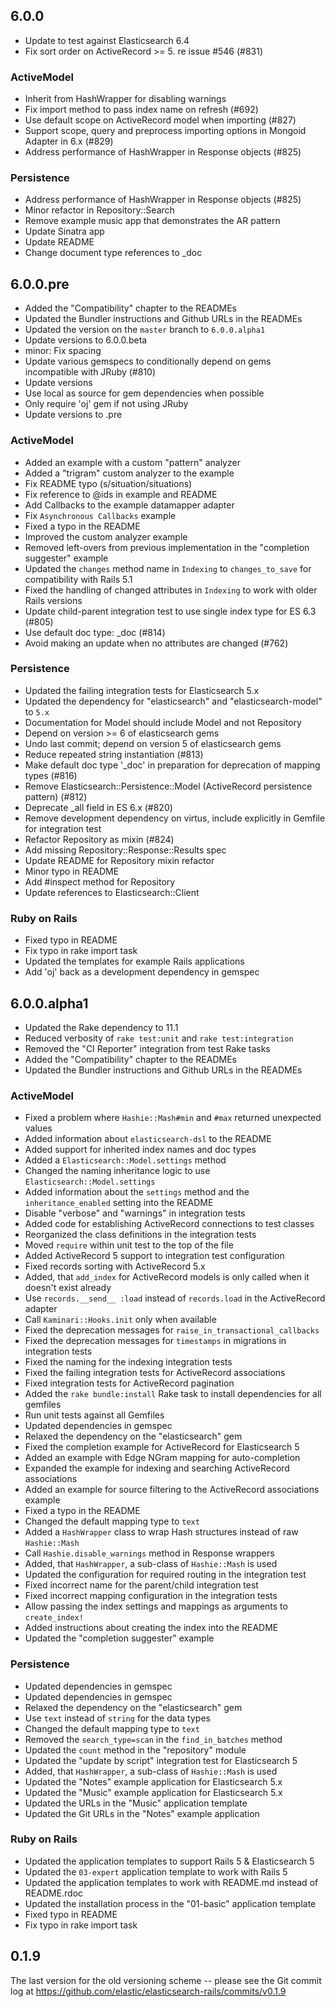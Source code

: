 ## 6.0.0

* Update to test against Elasticsearch 6.4
* Fix sort order on ActiveRecord >= 5. re issue #546 (#831)

### ActiveModel

* Inherit from HashWrapper for disabling warnings
* Fix import method to pass index name on refresh (#692)
* Use default scope on ActiveRecord model when importing (#827)
* Support scope, query and preprocess importing options in Mongoid Adapter in 6.x (#829)
* Address performance of HashWrapper in Response objects (#825)

### Persistence

* Address performance of HashWrapper in Response objects (#825)
* Minor refactor in Repository::Search
* Remove example music app that demonstrates the AR pattern
* Update Sinatra app
* Update README
* Change document type references to _doc

## 6.0.0.pre

* Added the "Compatibility" chapter to the READMEs
* Updated the Bundler instructions and Github URLs in the READMEs
* Updated the version on the `master` branch to `6.0.0.alpha1`
* Update versions to 6.0.0.beta
* minor: Fix spacing
* Update various gemspecs to conditionally depend on gems incompatible with JRuby (#810)
* Update versions
* Use local as source for gem dependencies when possible
* Only require 'oj' gem if not using JRuby
* Update versions to .pre

### ActiveModel

* Added an example with a custom "pattern" analyzer
* Added a "trigram" custom analyzer to the example
* Fix README typo (s/situation/situations)
* Fix reference to @ids in example and README
* Add Callbacks to the example datamapper adapter
* Fix `Asynchronous Callbacks` example
* Fixed a typo in the README
* Improved the custom analyzer example
* Removed left-overs from previous implementation in the "completion suggester" example
* Updated the `changes` method name in `Indexing` to `changes_to_save` for compatibility with Rails 5.1
* Fixed the handling of changed attributes in `Indexing` to work with older Rails versions
* Update child-parent integration test to use single index type for ES 6.3 (#805)
* Use default doc type: _doc (#814)
* Avoid making an update when no attributes are changed (#762)

### Persistence

* Updated the failing integration tests for Elasticsearch 5.x
* Updated the dependency for "elasticsearch" and "elasticsearch-model" to `5.x`
* Documentation for Model should include Model and not Repository
* Depend on version >= 6 of elasticsearch gems
* Undo last commit; depend on version 5 of elasticsearch gems
* Reduce repeated string instantiation (#813)
* Make default doc type '_doc' in preparation for deprecation of mapping types (#816)
* Remove Elasticsearch::Persistence::Model (ActiveRecord persistence pattern) (#812)
* Deprecate _all field in ES 6.x (#820)
* Remove development dependency on virtus, include explicitly in Gemfile for integration test
* Refactor Repository as mixin (#824)
* Add missing Repository::Response::Results spec
* Update README for Repository mixin refactor
* Minor typo in README
* Add #inspect method for Repository
* Update references to Elasticsearch::Client

### Ruby on Rails

* Fixed typo in README
* Fix typo in rake import task
* Updated the templates for example Rails applications
* Add 'oj' back as a development dependency in gemspec

## 6.0.0.alpha1

* Updated the Rake dependency to 11.1
* Reduced verbosity of `rake test:unit` and `rake test:integration`
* Removed the "CI Reporter" integration from test Rake tasks
* Added the "Compatibility" chapter to the READMEs
* Updated the Bundler instructions and Github URLs in the READMEs

### ActiveModel

* Fixed a problem where `Hashie::Mash#min` and `#max` returned unexpected values
* Added information about `elasticsearch-dsl` to the README
* Added support for inherited index names and doc types
* Added a `Elasticsearch::Model.settings` method
* Changed the naming inheritance logic to use `Elasticsearch::Model.settings`
* Added information about the `settings` method and the `inheritance_enabled` setting into the README
* Disable "verbose" and "warnings" in integration tests
* Added code for establishing ActiveRecord connections to test classes
* Reorganized the class definitions in the integration tests
* Moved `require` within unit test to the top of the file
* Added ActiveRecord 5 support to integration test configuration
* Fixed records sorting with ActiveRecord 5.x
* Added, that `add_index` for ActiveRecord models is only called when it doesn't exist already
* Use `records.__send__ :load` instead of `records.load` in the ActiveRecord adapter
* Call `Kaminari::Hooks.init` only when available
* Fixed the deprecation messages for `raise_in_transactional_callbacks`
* Fixed the deprecation messages for `timestamps` in migrations in integration tests
* Fixed the naming for the indexing integration tests
* Fixed the failing integration tests for ActiveRecord associations
* Fixed integration tests for ActiveRecord pagination
* Added the `rake bundle:install` Rake task to install dependencies for all gemfiles
* Run unit tests against all Gemfiles
* Updated dependencies in gemspec
* Relaxed the dependency on the "elasticsearch" gem
* Fixed the completion example for ActiveRecord for Elasticsearch 5
* Added an example with Edge NGram mapping for auto-completion
* Expanded the example for indexing and searching ActiveRecord associations
* Added an example for source filtering to the ActiveRecord associations example
* Fixed a typo in the README
* Changed the default mapping type to `text`
* Added a `HashWrapper` class to wrap Hash structures instead of raw `Hashie::Mash`
* Call `Hashie.disable_warnings` method in Response wrappers
* Added, that `HashWrapper`, a sub-class of `Hashie::Mash` is used
* Updated the configuration for required routing in the integration test
* Fixed incorrect name for the parent/child integration test
* Fixed incorrect mapping configuration in the integration tests
* Allow passing the index settings and mappings as arguments to `create_index!`
* Added instructions about creating the index into the README
* Updated the "completion suggester" example

### Persistence

* Updated dependencies in gemspec
* Updated dependencies in gemspec
* Relaxed the dependency on the "elasticsearch" gem
* Use `text` instead of `string` for the <String> data types
* Changed the default mapping type to `text`
* Removed the `search_type=scan` in the `find_in_batches` method
* Updated the `count` method in the "repository" module
* Updated the "update by script" integration test for Elasticsearch 5
* Added, that `HashWrapper`, a sub-class of `Hashie::Mash` is used
* Updated the "Notes" example application for Elasticsearch 5.x
* Updated the "Music" example application for Elasticsearch 5.x
* Updated the URLs in the "Music" application template
* Updated the Git URLs in the "Notes" example application

### Ruby on Rails

* Updated the application templates to support Rails 5 & Elasticsearch 5
* Updated the `03-expert` application template to work with Rails 5
* Updated the application templates to work with README.md instead of README.rdoc
* Updated the installation process in the "01-basic" application template
* Fixed typo in README
* Fix typo in rake import task

## 0.1.9

The last version for the old versioning scheme -- please see the Git commit log
at https://github.com/elastic/elasticsearch-rails/commits/v0.1.9
